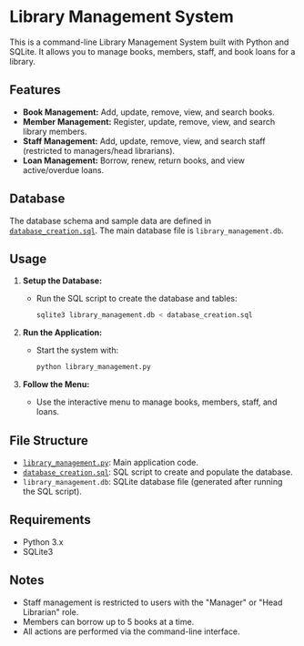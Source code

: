# Library Management System

This is a command-line Library Management System built with Python and SQLite. It allows you to manage books, members, staff, and book loans for a library.

## Features

- **Book Management:** Add, update, remove, view, and search books.
- **Member Management:** Register, update, remove, view, and search library members.
- **Staff Management:** Add, update, remove, view, and search staff (restricted to managers/head librarians).
- **Loan Management:** Borrow, renew, return books, and view active/overdue loans.

## Database

The database schema and sample data are defined in [`database_creation.sql`](database_creation.sql). The main database file is `library_management.db`.

## Usage

1. **Setup the Database:**
   - Run the SQL script to create the database and tables:
     ```sh
     sqlite3 library_management.db < database_creation.sql
     ```

2. **Run the Application:**
   - Start the system with:
     ```sh
     python library_management.py
     ```

3. **Follow the Menu:**
   - Use the interactive menu to manage books, members, staff, and loans.

## File Structure

- [`library_management.py`](library_management.py): Main application code.
- [`database_creation.sql`](database_creation.sql): SQL script to create and populate the database.
- `library_management.db`: SQLite database file (generated after running the SQL script).

## Requirements

- Python 3.x
- SQLite3

## Notes

- Staff management is restricted to users with the "Manager" or "Head Librarian" role.
- Members can borrow up to 5 books at a time.
- All actions are performed via the command-line interface.
